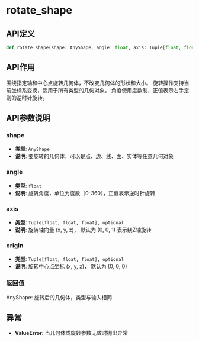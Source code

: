 # rotate_shape

## API定义

```python
def rotate_shape(shape: AnyShape, angle: float, axis: Tuple[float, float, float] = (0, 0, 1), origin: Tuple[float, float, float] = (0, 0, 0)) -> AnyShape
```

## API作用

围绕指定轴和中心点旋转几何体，不改变几何体的形状和大小。
旋转操作支持当前坐标系变换，适用于所有类型的几何对象。
角度使用度数制，正值表示右手定则的逆时针旋转。

## API参数说明

### shape

- **类型**: `AnyShape`
- **说明**: 要旋转的几何体，可以是点、边、线、面、实体等任意几何对象

### angle

- **类型**: `float`
- **说明**: 旋转角度，单位为度数（0-360），正值表示逆时针旋转

### axis

- **类型**: `Tuple[float, float, float], optional`
- **说明**: 旋转轴向量 (x, y, z)， 默认为 (0, 0, 1) 表示绕Z轴旋转

### origin

- **类型**: `Tuple[float, float, float], optional`
- **说明**: 旋转中心点坐标 (x, y, z)， 默认为 (0, 0, 0)

### 返回值

AnyShape: 旋转后的几何体，类型与输入相同

## 异常

- **ValueError**: 当几何体或旋转参数无效时抛出异常
